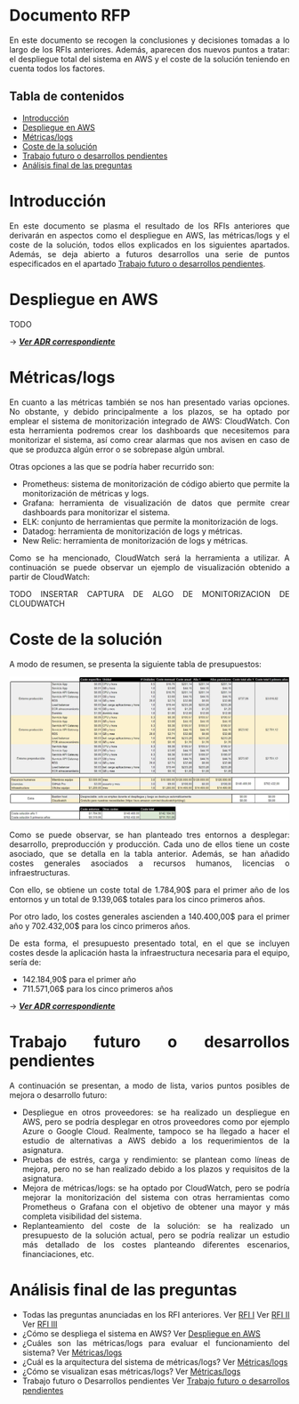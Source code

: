 # Documento RFP

<div style="text-align: justify!important">

En este documento se recogen la conclusiones y decisiones tomadas a lo largo de los RFIs anteriores.
Además, aparecen dos nuevos puntos a tratar: el despliegue total del sistema en AWS y el coste de la solución teniendo en cuenta todos los factores.
</div>
    
## Tabla de contenidos

<!-- TOC -->
* [Introducción](#introducción)
* [Despliegue en AWS](#despliegue-en-aws)
* [Métricas/logs](#métricaslogs)
* [Coste de la solución](#coste-de-la-solución)
* [Trabajo futuro o desarrollos pendientes](#trabajo-futuro-o-desarrollos-pendientes)
* [Análisis final de las preguntas](#análisis-final-de-las-preguntas)
<!-- TOC -->

# Introducción

<div style="text-align: justify">

En este documento se plasma el resultado de los RFIs anteriores que derivarán en aspectos como el despliegue en AWS, las métricas/logs y el coste de la solución, todos ellos explicados en los siguientes apartados.
Además, se deja abierto a futuros desarrollos una serie de puntos especificados en el apartado [Trabajo futuro o desarrollos pendientes](#trabajo-futuro-o-desarrollos-pendientes).

# Despliegue en AWS
<div style="text-align: justify">
    
TODO
</div>

→ ***[Ver ADR correspondiente](../ADRs/Infrastructure/Deployment.md)***

# Métricas/logs
<div style="text-align: justify">
  
En cuanto a las métricas también se nos han presentado varias opciones. No obstante, y debido principalmente a los plazos, se ha optado por emplear el sistema de monitorización integrado de AWS: CloudWatch.
Con esta herramienta podremos crear los dashboards que necesitemos para monitorizar el sistema, así como crear alarmas que nos avisen en caso de que se produzca algún error o se sobrepase algún umbral.

Otras opciones a las que se podría haber recurrido son:
- Prometheus: sistema de monitorización de código abierto que permite la monitorización de métricas y logs.
- Grafana: herramienta de visualización de datos que permite crear dashboards para monitorizar el sistema.
- ELK: conjunto de herramientas que permite la monitorización de logs.
- Datadog: herramienta de monitorización de logs y métricas.
- New Relic: herramienta de monitorización de logs y métricas.

Como se ha mencionado, CloudWatch será la herramienta a utilizar. A continuación se puede observar un ejemplo de visualización obtenido a partir de CloudWatch:

TODO INSERTAR CAPTURA DE ALGO DE MONITORIZACION DE CLOUDWATCH
</div>

# Coste de la solución
<div style="text-align: justify">

A modo de resumen, se presenta la siguiente tabla de presupuestos:

![Presupuesto solución](../img/presupuesto.jpg)

Como se puede observar, se han planteado tres entornos a desplegar: desarrollo, preproducción y producción. Cada uno de ellos tiene un coste asociado, que se detalla en la tabla anterior. Además, se han añadido costes generales asociados a recursos humanos, licencias o infraestructuras.

Con ello, se obtiene un coste total de 1.784,90\$ para el primer año de los entornos y un total de 9.139,06\$ totales para los cinco primeros años.

Por otro lado, los costes generales ascienden a 140.400,00\$ para el primer año y 702.432,00\$ para los cinco primeros años.

De esta forma, el presupuesto presentado total, en el que se incluyen costes desde la aplicación hasta la infraestructura necesaria para el equipo, sería de:
* 142.184,90\$ para el primer año
* 711.571,06\$ para los cinco primeros años

→ ***[Ver ADR correspondiente](../ADRs/Infrastructure/Deployment.md#presupuesto)***
</div>

# Trabajo futuro o desarrollos pendientes
<div style="text-align: justify">
  
A continuación se presentan, a modo de lista, varios puntos posibles de mejora o desarrollo futuro:
- Despliegue en otros proveedores: se ha realizado un despliegue en AWS, pero se podría desplegar en otros proveedores como por ejemplo Azure o Google Cloud. Realmente, tampoco se ha llegado a hacer el estudio de alternativas a AWS debido a los requerimientos de la asignatura.
- Pruebas de estrés, carga y rendimiento: se plantean como líneas de mejora, pero no se han realizado debido a los plazos y requisitos de la asignatura.
- Mejora de métricas/logs: se ha optado por CloudWatch, pero se podría mejorar la monitorización del sistema con otras herramientas como Prometheus o Grafana con el objetivo de obtener una mayor y más completa visibilidad del sistema.
- Replanteamiento del coste de la solución: se ha realizado un presupuesto de la solución actual, pero se podría realizar un estudio más detallado de los costes planteando diferentes escenarios, financiaciones, etc.

</div>

# Análisis final de las preguntas
- Todas las preguntas anunciadas en los RFI anteriores.
Ver [RFI I](RFI%20I.md)
Ver [RFI II](RFI%20II.md)
Ver [RFI III](RFI%20III.md)
- ¿Cómo se despliega el sistema en AWS?
Ver [Despliegue en AWS](#despliegue-en-aws)
- ¿Cuáles son las métricas/logs para evaluar el funcionamiento del sistema?
Ver [Métricas/logs](#métricaslogs)
- ¿Cuál es la arquitectura del sistema de métricas/logs?
Ver [Métricas/logs](#métricaslogs)
- ¿Cómo se visualizan esas métricas/logs?
Ver [Métricas/logs](#métricaslogs)
- Trabajo futuro o Desarrollos pendientes
Ver [Trabajo futuro o desarrollos pendientes](#trabajo-futuro-o-desarrollos-pendientes)

